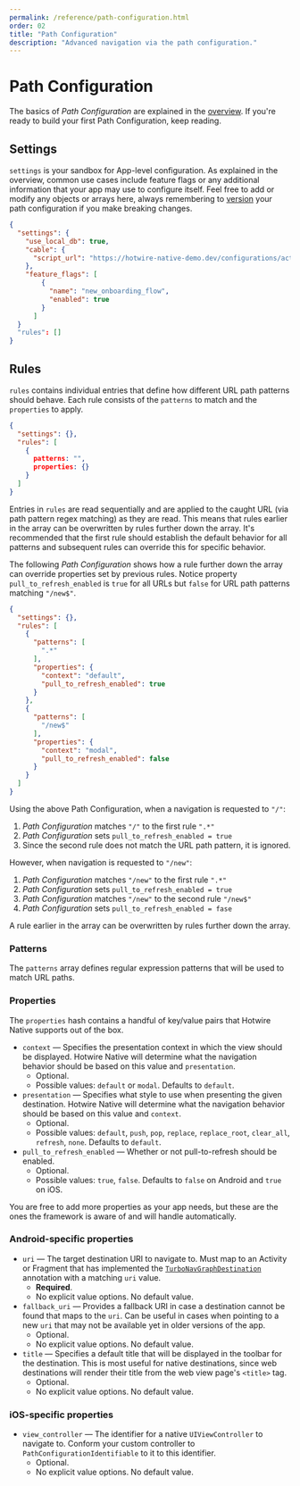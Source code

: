 ```yaml
---
permalink: /reference/path-configuration.html
order: 02
title: "Path Configuration"
description: "Advanced navigation via the path configuration."
---
```


# Path Configuration

The basics of *Path Configuration* are explained in the [overview](/overview/03-path-configuration). If you're ready to build your first Path Configuration, keep reading.

## Settings

`settings` is your sandbox for App-level configuration. As explained in the overview, common use cases include feature flags or any additional information that your app may use to configure itself. Feel free to add or modify any objects or arrays here, always remembering to [version](/overview/03-path-configuration) your path configuration if you make breaking changes.

```json
{
  "settings": {
    "use_local_db": true,
    "cable": {
      "script_url": "https://hotwire-native-demo.dev/configurations/action_cable.js"
    },
    "feature_flags": [
        {
          "name": "new_onboarding_flow",
          "enabled": true
        }
      ]
  }
  "rules": []
}
```

## Rules

`rules` contains individual entries that define how different URL path patterns should behave. Each rule consists of the `patterns` to match and the `properties` to apply.

```json
{
  "settings": {},
  "rules": [
    {
      patterns: "",
      properties: {}
    }
  ]
}
```

Entries in `rules` are read sequentially and are applied to the caught URL (via path pattern regex matching) as they are read. This means that rules earlier in the array can be overwritten by rules further down the array. It's recommended that the first rule should establish the default behavior for all patterns and subsequent rules can override this for specific behavior.

The following *Path Configuration* shows how a rule further down the array can override properties set by previous rules. Notice property `pull_to_refresh_enabled` is `true` for all URLs but `false` for URL path patterns matching `"/new$"`.

```json
{
  "settings": {},
  "rules": [
    {
      "patterns": [
        ".*"
      ],
      "properties": {
        "context": "default",
        "pull_to_refresh_enabled": true
      }
    },
    {
      "patterns": [
        "/new$"
      ],
      "properties": {
        "context": "modal",
        "pull_to_refresh_enabled": false
      }
    }
  ]
}
```

Using the above Path Configuration, when a navigation is requested to `"/"`:
1. *Path Configuration* matches `"/"` to the first rule `".*"`
2. *Path Configuration* sets `pull_to_refresh_enabled = true`
3. Since the second rule does not match the URL path pattern, it is ignored.

However, when navigation is requested to `"/new"`:
1. *Path Configuration* matches `"/new"` to the first rule `".*"`
2. *Path Configuration* sets `pull_to_refresh_enabled = true`
3. *Path Configuration* matches `"/new"` to the second rule `"/new$"`
4. *Path Configuration* sets `pull_to_refresh_enabled = fase`

A rule earlier in the array can be overwritten by rules further down the array.


### Patterns

The `patterns` array defines regular expression patterns that will be used to match URL paths.

### Properties

The `properties` hash contains a handful of key/value pairs that Hotwire Native supports out of the box. 

* `context` — Specifies the presentation context in which the view should be displayed. Hotwire Native will determine what the navigation behavior should be based on this value and `presentation`.
	* Optional.
	* Possible values: `default` or `modal`. Defaults to `default`.
* `presentation` — Specifies what style to use when presenting the given destination. Hotwire Native will determine what the navigation behavior should be based on this value and `context`.
	* Optional.
	* Possible values: `default`, `push`, `pop`, `replace`, `replace_root`, `clear_all`, `refresh`, `none`. Defaults to `default`.
* `pull_to_refresh_enabled` — Whether or not pull-to-refresh should be enabled.
	* Optional.
	* Possible values: `true`, `false`. Defaults to `false` on Android and `true` on iOS.

You are free to add more properties as your app needs, but these are the ones the framework is aware of and will handle automatically.

### Android-specific properties

* `uri` — The target destination URI to navigate to. Must map to an Activity or Fragment that has implemented the [`TurboNavGraphDestination`](../turbo/src/main/kotlin/dev/hotwire/turbo/nav/TurboNavGraphDestination.kt) annotation with a matching `uri` value.
	* **Required**. 
	* No explicit value options. No default value.
* `fallback_uri` — Provides a fallback URI in case a destination cannot be found that maps to the `uri`. Can be useful in cases when pointing to a new `uri` that may not be available yet in older versions of the app.
	* Optional.
	* No explicit value options. No default value.
* `title` —  Specifies a default title that will be displayed in the toolbar for the destination. This is most useful for native destinations, since web destinations will render their title from the web view page's `<title>` tag.
    * Optional.
    * No explicit value options. No default value.

### iOS-specific properties

* `view_controller` — The identifier for a native `UIViewController` to navigate to. Conform your custom controller to `PathConfigurationIdentifiable` to it to this identifier.
    * Optional.
    * No explicit value options. No default value.
